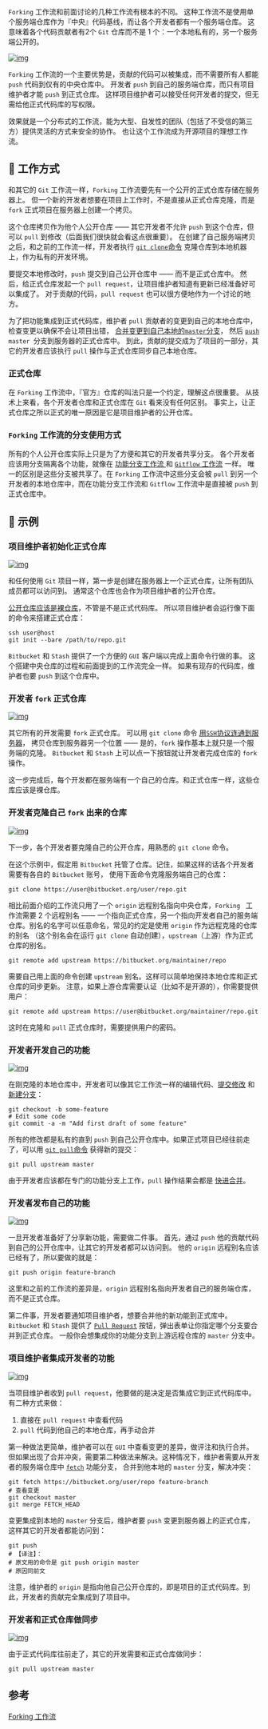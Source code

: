 `Forking` 工作流和前面讨论的几种工作流有根本的不同。 这种工作流不是使用单个服务端仓库作为『中央』代码基线，而让各个开发者都有一个服务端仓库。 这意味着各个代码贡献者有2个 `Git` 仓库而不是 1 个：一个本地私有的，另一个服务端公开的。

[![img](https://github.com/oldratlee/translations/raw/master/git-workflows-and-tutorials/images/git-workflows-forking.png)](https://github.com/oldratlee/translations/blob/master/git-workflows-and-tutorials/images/git-workflows-forking.png)

`Forking` 工作流的一个主要优势是，贡献的代码可以被集成，而不需要所有人都能 `push` 代码到仅有的中央仓库中。 开发者 `push` 到自己的服务端仓库，而只有项目维护者才能 `push` 到正式仓库。 这样项目维护者可以接受任何开发者的提交，但无需给他正式代码库的写权限。

效果就是一个分布式的工作流，能为大型、自发性的团队（包括了不受信的第三方）提供灵活的方式来安全的协作。 也让这个工作流成为开源项目的理想工作流。



## 🍺 工作方式

和其它的 `Git` 工作流一样，`Forking` 工作流要先有一个公开的正式仓库存储在服务器上。 但一个新的开发者想要在项目上工作时，不是直接从正式仓库克隆，而是 `fork` 正式项目在服务器上创建一个拷贝。

这个仓库拷贝作为他个人公开仓库 —— 其它开发者不允许 `push` 到这个仓库，但可以 `pull` 到修改（后面我们很快就会看这点很重要）。 在创建了自己服务端拷贝之后，和之前的工作流一样，开发者执行 [`git clone`命令](https://www.atlassian.com/git/tutorials/setting-up-a-repository#git-clone) 克隆仓库到本地机器上，作为私有的开发环境。

要提交本地修改时，`push` 提交到自己公开仓库中 —— 而不是正式仓库中。 然后，给正式仓库发起一个 `pull request`，让项目维护者知道有更新已经准备好可以集成了。 对于贡献的代码，`pull request` 也可以很方便地作为一个讨论的地方。

为了把功能集成到正式代码库，维护者 `pull` 贡献者的变更到自己的本地仓库中，检查变更以确保不会让项目出错， [合并变更到自己本地的`master`分支](https://www.atlassian.com/git/tutorials/git-merge)， 然后 [`push`](https://www.atlassian.com/git/tutorials/syncing#git-push) `master `分支到服务器的正式仓库中。 到此，贡献的提交成为了项目的一部分，其它的开发者应该执行 `pull` 操作与正式仓库同步自己本地仓库。



### 正式仓库

在 `Forking` 工作流中，『官方』仓库的叫法只是一个约定，理解这点很重要。 从技术上来看，各个开发者仓库和正式仓库在 `Git` 看来没有任何区别。 事实上，让正式仓库之所以正式的唯一原因是它是项目维护者的公开仓库。



### `Forking` 工作流的分支使用方式

所有的个人公开仓库实际上只是为了方便和其它的开发者共享分支。 各个开发者应该用分支隔离各个功能，就像在 [功能分支工作流 ](https://github.com/oldratlee/translations/blob/master/git-workflows-and-tutorials/workflow-feature-branch.md)和 [`Gitflow` 工作流](https://github.com/oldratlee/translations/blob/master/git-workflows-and-tutorials/workflow-gitflow.md) 一样。 唯一的区别是这些分支被共享了。在 `Forking` 工作流中这些分支会被 `pull` 到另一个开发者的本地仓库中，而在功能分支工作流和 `Gitflow` 工作流中是直接被 `push` 到正式仓库中。



## 🍺 示例

### 项目维护者初始化正式仓库

[![img](https://github.com/oldratlee/translations/raw/master/git-workflows-and-tutorials/images/git-workflows-forking-1.png)](https://github.com/oldratlee/translations/blob/master/git-workflows-and-tutorials/images/git-workflows-forking-1.png)

和任何使用 `Git` 项目一样，第一步是创建在服务器上一个正式仓库，让所有团队成员都可以访问到。 通常这个仓库也会作为项目维护者的公开仓库。

[公开仓库应该是裸仓库](https://www.atlassian.com/git/tutorials/setting-up-a-repository#git-init)，不管是不是正式代码库。 所以项目维护者会运行像下面的命令来搭建正式仓库：

```
ssh user@host
git init --bare /path/to/repo.git
```

`Bitbucket` 和 `Stash` 提供了一个方便的 `GUI` 客户端以完成上面命令行做的事。 这个搭建中央仓库的过程和前面提到的工作流完全一样。 如果有现存的代码库，维护者也要 `push` 到这个仓库中。



### 开发者 `fork` 正式仓库

[![img](https://github.com/oldratlee/translations/raw/master/git-workflows-and-tutorials/images/git-workflows-forking-2.png)](https://github.com/oldratlee/translations/blob/master/git-workflows-and-tutorials/images/git-workflows-forking-2.png)

其它所有的开发需要 `fork` 正式仓库。 可以用 `git clone` 命令 [用`SSH`协议连通到服务器](https://confluence.atlassian.com/display/BITBUCKET/Set+up+SSH+for+Git)， 拷贝仓库到服务器另一个位置 —— 是的，`fork` 操作基本上就只是一个服务端的克隆。 `Bitbucket` 和 `Stash` 上可以点一下按钮就让开发者完成仓库的 `fork` 操作。

这一步完成后，每个开发都在服务端有一个自己的仓库。和正式仓库一样，这些仓库应该是裸仓库。



### 开发者克隆自己 `fork` 出来的仓库

[![img](https://github.com/oldratlee/translations/raw/master/git-workflows-and-tutorials/images/git-workflows-forking-3.png)](https://github.com/oldratlee/translations/blob/master/git-workflows-and-tutorials/images/git-workflows-forking-3.png)

下一步，各个开发者要克隆自己的公开仓库，用熟悉的 `git clone` 命令。

在这个示例中，假定用 `Bitbucket` 托管了仓库。记住，如果这样的话各个开发者需要有各自的 `Bitbucket` 账号， 使用下面命令克隆服务端自己的仓库：

```
git clone https://user@bitbucket.org/user/repo.git
```

相比前面介绍的工作流只用了一个 `origin` 远程别名指向中央仓库，`Forking ` 工作流需要 2 个远程别名 —— 一个指向正式仓库，另一个指向开发者自己的服务端仓库。别名的名字可以任意命名，常见的约定是使用 `origin` 作为远程克隆的仓库的别名 （这个别名会在运行 `git clone` 自动创建），`upstream`（上游）作为正式仓库的别名。

```
git remote add upstream https://bitbucket.org/maintainer/repo
```

需要自己用上面的命令创建 `upstream` 别名。这样可以简单地保持本地仓库和正式仓库的同步更新。 注意，如果上游仓库需要认证（比如不是开源的），你需要提供用户：

```
git remote add upstream https://user@bitbucket.org/maintainer/repo.git
```

这时在克隆和 `pull` 正式仓库时，需要提供用户的密码。



### 开发者开发自己的功能

[![img](https://github.com/oldratlee/translations/raw/master/git-workflows-and-tutorials/images/git-workflows-forking-4.png)](https://github.com/oldratlee/translations/blob/master/git-workflows-and-tutorials/images/git-workflows-forking-4.png)

在刚克隆的本地仓库中，开发者可以像其它工作流一样的编辑代码、[提交修改](https://www.atlassian.com/git/tutorials/saving-changes#git-commit) 和 [新建分支](https://www.atlassian.com/git/tutorials/using-branches#git-branch)：

```
git checkout -b some-feature
# Edit some code
git commit -a -m "Add first draft of some feature"
```

所有的修改都是私有的直到 `push` 到自己公开仓库中。如果正式项目已经往前走了，可以用 [`git pull`命令](https://www.atlassian.com/git/tutorials/syncing#git-pull) 获得新的提交：

```
git pull upstream master
```

由于开发者应该都在专门的功能分支上工作，`pull` 操作结果会都是 [快进合并](https://www.atlassian.com/git/tutorials/git-merge)。



### 开发者发布自己的功能

[![img](https://github.com/oldratlee/translations/raw/master/git-workflows-and-tutorials/images/git-workflows-forking-5.png)](https://github.com/oldratlee/translations/blob/master/git-workflows-and-tutorials/images/git-workflows-forking-5.png)

一旦开发者准备好了分享新功能，需要做二件事。 首先，通过 `push` 他的贡献代码到自己的公开仓库中，让其它的开发者都可以访问到。 他的 `origin` 远程别名应该已经有了，所以要做的就是：

```
git push origin feature-branch
```

这里和之前的工作流的差异是，`origin` 远程别名指向开发者自己的服务端仓库，而不是正式仓库。

第二件事，开发者要通知项目维护者，想要合并他的新功能到正式库中。 `Bitbucket` 和 `Stash` 提供了 [`Pull Request`](https://confluence.atlassian.com/display/STASH/Using+pull+requests+in+Stash) 按钮，弹出表单让你指定哪个分支要合并到正式仓库。 一般你会想集成你的功能分支到上游远程仓库的 `master` 分支中。



### 项目维护者集成开发者的功能

[![img](https://github.com/oldratlee/translations/raw/master/git-workflows-and-tutorials/images/git-workflows-forking-6.png)](https://github.com/oldratlee/translations/blob/master/git-workflows-and-tutorials/images/git-workflows-forking-6.png)

当项目维护者收到 `pull request`，他要做的是决定是否集成它到正式代码库中。有二种方式来做：

1. 直接在 `pull request` 中查看代码
2. `pull` 代码到他自己的本地仓库，再手动合并

第一种做法更简单，维护者可以在 `GUI` 中查看变更的差异，做评注和执行合并。 但如果出现了合并冲突，需要第二种做法来解决。这种情况下，维护者需要从开发者的服务端仓库中 [`fetch`](https://www.atlassian.com/git/tutorials/syncing#git-fetch) 功能分支， 合并到他本地的 `master` 分支，解决冲突：

```
git fetch https://bitbucket.org/user/repo feature-branch
# 查看变更
git checkout master
git merge FETCH_HEAD
```

变更集成到本地的 `master` 分支后，维护者要 `push` 变更到服务器上的正式仓库，这样其它的开发者都能访问到：

```
git push
# 【译注】：
# 原文用的命令是 git push origin master
# 原因同前文
```

注意，维护者的 `origin` 是指向他自己公开仓库的，即是项目的正式代码库。到此，开发者的贡献完全集成到了项目中。



### 开发者和正式仓库做同步

[![img](https://github.com/oldratlee/translations/raw/master/git-workflows-and-tutorials/images/git-workflows-forking-7.png)](https://github.com/oldratlee/translations/blob/master/git-workflows-and-tutorials/images/git-workflows-forking-7.png)

由于正式代码库往前走了，其它的开发需要和正式仓库做同步：

```
git pull upstream master
```



## 参考

[Forking 工作流](https://github.com/oldratlee/translations/blob/master/git-workflows-and-tutorials/workflow-forking.md)